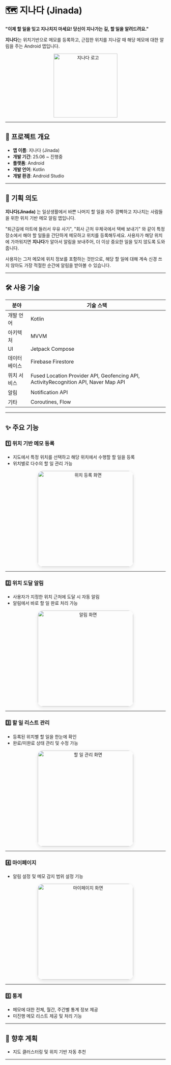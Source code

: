 # 🗺️ 지나다 (Jinada)
**"이제 할 일을 잊고 지나치지 마세요! 당신이 지나가는 길, 할 일을 알려드려요."**

**지나다**는 위치기반으로 메모를 등록하고, 근접한 위치를 지나갈 때 해당 메모에 대한 알림을 주는 Android 앱입니다.

<p align="center">
  <img src="./assets/logo.png" alt="지나다 로고" width="200"/>
</p>

---

## 📝 프로젝트 개요
- **앱 이름**: 지나다 (Jinada)
- **개발 기간**: 25.06 ~ 진행중
- **플랫폼**: Android
- **개발 언어**: Kotlin
- **개발 환경**: Android Studio
---

## 🎯 기획 의도
**지나다(Jinada)** 는 일상생활에서 바쁜 나머지 할 일을 자주 깜빡하고 지나치는 사람들을 위한 위치 기반 메모 알림 앱입니다.

"퇴근길에 마트에 들러서 우유 사기", "회사 근처 우체국에서 택배 보내기" 와 같이 특정 장소에서 해야 할 일들을 간단하게 메모하고 위치를 등록해두세요. 사용자가 해당 위치에 가까워지면 **지나다**가 알아서 알림을 보내주어, 더 이상 중요한 일을 잊지 않도록 도와줍니다.

사용자는 그저 메모에 위치 정보를 포함하는 것만으로, 해당 할 일에 대해 계속 신경 쓰지 않아도 가장 적절한 순간에 알림을 받아볼 수 있습니다.

---

## 🛠 사용 기술
| 분야          | 기술 스택 |
|---------------|-----------|
| 개발 언어     | Kotlin |
| 아키텍처     | MVVM |
| UI            | Jetpack Compose |
| 데이터베이스  | Firebase Firestore |
| 위치 서비스  | Fused Location Provider API, Geofencing API, ActivityRecognition API, Naver Map API |
| 알림         | Notification API |
| 기타         | Coroutines, Flow |

---

## ✨ 주요 기능

### 1️⃣ 위치 기반 메모 등록
- 지도에서 특정 위치를 선택하고 해당 위치에서 수행할 할 일을 등록
- 위치별로 다수의 할 일 관리 가능

<p align="center">
  <img src="./assets/mockup_location.png" alt="위치 등록 화면" width="300" style="border-radius: 16px; box-shadow: 0 4px 12px rgba(0,0,0,0.1);"/>
</p>

---

### 2️⃣ 위치 도달 알림
- 사용자가 지정한 위치 근처에 도달 시 자동 알림
- 알림에서 바로 할 일 완료 처리 가능

<p align="center">
  <img src="./assets/mockup_notification.png" alt="알림 화면" width="300" style="border-radius: 16px; box-shadow: 0 4px 12px rgba(0,0,0,0.1);"/>
</p>

---

### 3️⃣ 할 일 리스트 관리
- 등록된 위치별 할 일을 한눈에 확인
- 완료/미완료 상태 관리 및 수정 가능

<p align="center">
  <img src="./assets/mockup_todolist.png" alt="할 일 관리 화면" width="300" style="border-radius: 16px; box-shadow: 0 4px 12px rgba(0,0,0,0.1);"/>
</p>

---

### 4️⃣ 마이페이지
- 알림 설정 및 메모 감지 범위 설정 기능

<p align="center">
  <img src="./assets/mockup_mypage.png" alt="마이페이지 화면" width="300" style="border-radius: 16px; box-shadow: 0 4px 12px rgba(0,0,0,0.1);"/>
</p>

---

### 5️⃣ 통계
- 메모에 대한 전체, 월간, 주간별 통계 정보 제공
- 미진행 메모 리스트 제공 및 처리 기능


---

## 🚀 향후 계획
- 지도 클러스터링 및 위치 기반 자동 추천

---
